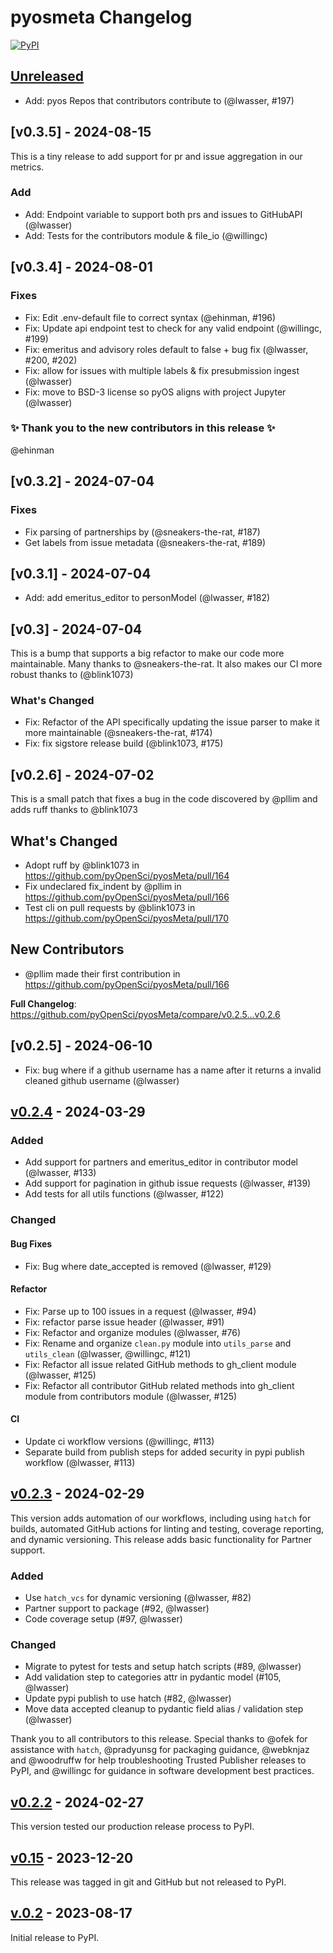 # pyosmeta Changelog

[![PyPI](https://img.shields.io/pypi/v/pyosmeta.svg)](https://pypi.org/project/pyosmeta/)

## [Unreleased]

* Add: pyos Repos that contributors contribute to  (@lwasser, #197)

## [v0.3.5] - 2024-08-15

This is a tiny release to add support for pr and issue aggregation in our metrics.

### Add

* Add: Endpoint variable to support both prs and issues to GitHubAPI (@lwasser)
* Add: Tests for the contributors module & file_io (@willingc)

## [v0.3.4] - 2024-08-01

### Fixes

* Fix: Edit .env-default file to correct syntax (@ehinman, #196)
* Fix: Update api endpoint test to check for any valid endpoint (@willingc, #199)
* Fix: emeritus and advisory roles default to false + bug fix (@lwasser, #200, #202)
* Fix: allow for issues with multiple labels & fix presubmission ingest (@lwasser)
* Fix: move to BSD-3 license so pyOS aligns with project Jupyter (@lwasser)

### :sparkles: Thank you to the new contributors in this release :sparkles:

@ehinman

## [v0.3.2] - 2024-07-04

### Fixes

* Fix parsing of partnerships by (@sneakers-the-rat, #187)
* Get labels from issue metadata (@sneakers-the-rat, #189)

## [v0.3.1] - 2024-07-04

* Add: add emeritus_editor to personModel (@lwasser, #182)

## [v0.3] - 2024-07-04

This is a bump that supports a big refactor to make our code more maintainable. Many thanks to @sneakers-the-rat. It also
makes our CI more robust thanks to (@blink1073)

### What's Changed

* Fix: Refactor of the API specifically updating the issue parser to make it more maintainable (@sneakers-the-rat, #174)
* Fix: fix sigstore release build (@blink1073, #175)

## [v0.2.6] - 2024-07-02

This is a small patch that fixes a bug in the code discovered by @pllim and adds ruff thanks to @blink1073

## What's Changed

* Adopt ruff by @blink1073 in <https://github.com/pyOpenSci/pyosMeta/pull/164>
* Fix undeclared fix_indent by @pllim in <https://github.com/pyOpenSci/pyosMeta/pull/166>
* Test cli on pull requests by @blink1073 in <https://github.com/pyOpenSci/pyosMeta/pull/170>

## New Contributors

* @pllim made their first contribution in <https://github.com/pyOpenSci/pyosMeta/pull/166>

**Full Changelog**: <https://github.com/pyOpenSci/pyosMeta/compare/v0.2.5...v0.2.6>

## [v0.2.5] - 2024-06-10

* Fix: bug where if a github username has a name after it returns a invalid cleaned github username (@lwasser)

## [v0.2.4] - 2024-03-29

### Added

* Add support for partners and emeritus_editor in contributor model (@lwasser, #133)
* Add support for pagination in github issue requests  (@lwasser, #139)
* Add tests for all utils functions (@lwasser, #122)

### Changed

#### Bug Fixes

* Fix: Bug where date_accepted is removed (@lwasser, #129)

#### Refactor

* Fix: Parse up to 100 issues in a request (@lwasser, #94)
* Fix: refactor parse issue header (@lwasser, #91)
* Fix: Refactor and organize modules (@lwasser, #76)
* Fix: Rename and organize `clean.py` module into `utils_parse` and `utils_clean` (@lwasser, @willingc, #121)
* Fix: Refactor all issue related GitHub methods to gh_client module (@lwasser, #125)
* Fix: Refactor all contributor GitHub related methods into gh_client module from contributors module (@lwasser, #125)

#### CI

* Update ci workflow versions (@willingc, #113)
* Separate build from publish steps for added security in pypi publish workflow (@lwasser, #113)

## [v0.2.3] - 2024-02-29

This version adds automation of our workflows, including using `hatch`
for builds, automated GitHub actions for linting and testing, coverage reporting, and
dynamic versioning. This release adds basic functionality for Partner support.

### Added

* Use `hatch_vcs` for dynamic versioning (@lwasser, #82)
* Partner support to package (#92, @lwasser)
* Code coverage setup (#97, @lwasser)

### Changed

* Migrate to pytest for tests and setup hatch scripts (#89, @lwasser)
* Add validation step to categories attr in pydantic model (#105, @lwasser)
* Update pypi publish to use hatch (#82, @lwasser)
* Move data accepted cleanup to pydantic field alias / validation step (@lwasser)

Thank you to all contributors to this release. Special thanks
to @ofek for assistance with `hatch`, @pradyunsg for packaging guidance, @webknjaz
and @woodruffw for help troubleshooting Trusted Publisher releases to PyPI, and @willingc for guidance in software
development best practices.

## [v0.2.2] - 2024-02-27

This version tested our production release process to PyPI.

## [v0.15] - 2023-12-20

This release was tagged in git and GitHub but not released to PyPI.

## [v.0.2] - 2023-08-17

Initial release to PyPI.

[Unreleased]: https://github.com/pyopensci/pyosmeta/compare/v0.2.4...HEAD
[v0.2.4]: https://github.com/pyopensci/pyosmeta/compare/v0.2.3...v0.2.4
[v0.2.3]: https://github.com/pyopensci/pyosmeta/compare/v0.15...v0.2.3
[v0.2.2]: https://github.com/pyopensci/pyosmeta/compare/v0.15...v0.2.2
[v0.15]: https://github.com/pyOpenSci/pyosMeta/releases/tag/v0.15
[v.0.2]: https://pypi.org/project/pyosmeta/0.2/
